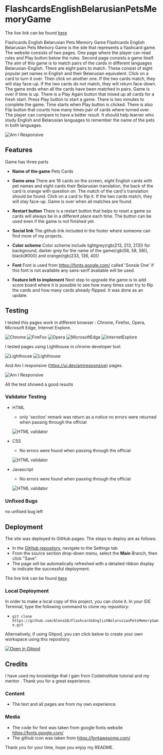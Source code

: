 # FlashcardsEnglishBelarusianPetsMemoryGame
The live link can be found [here](https://alena18.github.io/FlashcardsEnglishBelarusianPetsMemoryGame/)

Flashcards English Belarusian Pets Memory Game
Flashcards English Belarusian Pets Memory Game is the site that represents a flashcard game. The website consists of two pages. One page where the player can read rules and Play button below the rules. Second page consists a game itself. The aim of this game is to match pairs of the cards in different languages Belarusian-English. There are eight pairs to match. These consist of eight popular pet names in English and their Belarusian equivalent. Click on a card to turn it over. Then click on another one. If the two cards match, they will stay face-up. If the two cards do not match, they will return face-down. The game ends when all the cards have been matched in pairs. Game is over if time is up. There is a Play Again button that mixed up all cards for a fresh start. Press Play button to start a game. There is two minutes to complete the game. Time starts when Play button is clicked. There is also Flip button that counts how many times pair of cards where turned over. The player can compare to have a better result. It should help learner who study English and Belarusian languages to remember the name of the pets in both languages.

![Am I Responsive](documentation/amiresponsive.jpg)

## Features 
Game has three parts

- __Name of the game__
Pets Cards

- __Game area__
There are 16 cards on the screen, eight English cards with pet names and eight cards their Belarusian translation, the back of the card is orange with question on. The match of the card's translation should be found. Click on a card to flip it. If the two cards match, they will stay face-up. Game is over when all matches are found.

- __Restart button__
There is a restart button that helps to reset a game so cards will always be in a different place each time. The button can be used even if the game is not finished yet. 

- __Social link__
The github link included in the footer where someone can find more of my projects.

- __Color scheme__
Color scheme include lightgrey(rgb(213, 213, 213)) for background, darker grey for the name of the game(rgb(58, 58, 58)), black(#000) and orange(rgb(233, 136, 40))

- __Font__
Font is used from https://fonts.google.com/ called 'Sonsie One' if this font is not available any sans-serif available will be used.

- __Feature left to implement__
Next step to upgrade the game is to add score board where it is possible to see how many times user try to flip the cards and how many cards already flipped. It was done as an update.


## Testing 

I tested this pages work in different browser : Chrome, Firefox, Opera, Microsoft Edge, Internet Explore.

![Chrome](documentation/chrome.jpg)
![FireFox](documentation/firefox.jpg)
![Opera](documentation/opera.jpg)
![MicrosoftEdge](documentation/microsoftedge.jpg)
![InternetExplore](documentation/internetexplore.jpg)


I tested pages using Lighthouse in chrome developer tool.

![Lighthouse](documentation/lighthousedestop.jpg)
![Lighthouse](documentation/lighthousemobile.jpg)

And Am I responsive (https://ui.dev/amiresponsive) pages.

![Am I Responsive](documentation/amiresponsive.jpg)

All the test showed a good results



### Validator Testing 

- HTML
  - only 'section' remark was return as a notice no errors were returned when passing through the official 

  ![HTML validator](documentation/html.jpg)
  
- CSS
  - No errors were found when passing through the official

  ![HTML validator](documentation/css.jpg)

- Javascript
  - No errors were found when passing through the official

  ![HTML validator](documentation/script.jpg)

### Unfixed Bugs

no unfixed bug left


## Deployment

The site was deployed to GitHub pages. The steps to deploy are as follows: 
  - In the [GitHub repository](https://github.com/Alena18/FlashcardsEnglishBelarusianPetsMemoryGame), navigate to the Settings tab 
  - From the source section drop-down menu, select the **Main** Branch, then click "Save".
  - The page will be automatically refreshed with a detailed ribbon display to indicate the successful deployment.

The live link can be found [here](https://alena18.github.io/FlashcardsEnglishBelarusianPetsMemoryGame/)

### Local Deployment

In order to make a local copy of this project, you can clone it. In your IDE Terminal, type the following command to clone my repository:

- `git clone https://github.com/Alena18/FlashcardsEnglishBelarusianPetsMemoryGame.git`

Alternatively, if using Gitpod, you can click below to create your own workspace using this repository.

[![Open in Gitpod](https://gitpod.io/button/open-in-gitpod.svg)](https://gitpod.io/#https://github.com/Alena18/FlashcardsEnglishBelarusianPetsMemoryGame)

## Credits 

I have used my knowledge that I gain from CodeInstitute tutorial and my mentor . Thank you for a great experience. 

### Content 

- The text and all pages are from my own experience. 

### Media

- The code for font was taken from google fonts website https://fonts.google.com/
- The github icon was taken from https://fontawesome.com/


Thank you for your time, hope you enjoy my README.